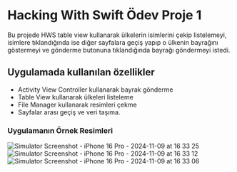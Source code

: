 # Hacking With Swift Ödev Proje 1

Bu projede HWS table view kullanarak ülkelerin isimlerini çekip listelemeyi, isimlere tıklandığında ise diğer sayfalara geçiş yapıp o ülkenin bayrağını göstermeyi ve gönderme butonuna tıklandığında bayrağı göndermeyi istedi.

## Uygulamada kullanılan özellikler

* Activity View Controller kullanarak bayrak gönderme
* Table View kullanarak ülkeleri listeleme
* File Manager kullanarak resimleri çekme 
* Sayfalar arası geçiş ve veri taşıma.

### Uygulamanın Örnek Resimleri

![Simulator Screenshot - iPhone 16 Pro - 2024-11-09 at 16 33 25](https://github.com/user-attachments/assets/08620eec-c487-40dd-907c-d90bbe24ead2)
![Simulator Screenshot - iPhone 16 Pro - 2024-11-09 at 16 33 12](https://github.com/user-attachments/assets/7c56060e-e79f-44d5-952d-0fcbe4150c75)
![Simulator Screenshot - iPhone 16 Pro - 2024-11-09 at 16 33 06](https://github.com/user-attachments/assets/b3c04443-ee1b-4719-9031-3e40c1c09dd8)


